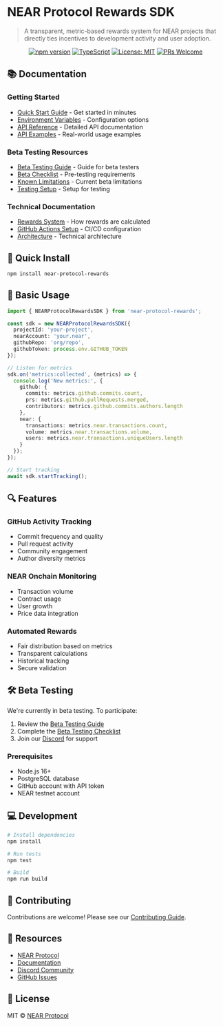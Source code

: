 # NEAR Protocol Rewards SDK

> A transparent, metric-based rewards system for NEAR projects that directly ties incentives to development activity and user adoption.

<div align="center">
  
  [![npm version](https://badge.fury.io/js/near-protocol-rewards.svg)](https://badge.fury.io/js/near-protocol-rewards)
  [![TypeScript](https://img.shields.io/badge/TypeScript-5.0-blue.svg)](https://www.typescriptlang.org/)
  [![License: MIT](https://img.shields.io/badge/License-MIT-yellow.svg)](https://opensource.org/licenses/MIT)
  [![PRs Welcome](https://img.shields.io/badge/PRs-welcome-brightgreen.svg)](CONTRIBUTING.md)

</div>

## 📚 Documentation

### Getting Started

- [Quick Start Guide](docs/quick-start.md) - Get started in minutes
- [Environment Variables](docs/environment-variables.md) - Configuration options
- [API Reference](docs/api-reference.md) - Detailed API documentation
- [API Examples](docs/api-examples.md) - Real-world usage examples

### Beta Testing Resources

- [Beta Testing Guide](docs/beta-testing.md) - Guide for beta testers
- [Beta Checklist](docs/beta-checklist.md) - Pre-testing requirements
- [Known Limitations](docs/quick-start.md#known-limitations-beta) - Current beta limitations
- [Testing Setup](tests/setup.ts) - Setup for testing

### Technical Documentation

- [Rewards System](docs/rewards.md) - How rewards are calculated
- [GitHub Actions Setup](docs/github-actions-setup.md) - CI/CD configuration
- [Architecture](docs/architecture.md) - Technical architecture

## 🚀 Quick Install

```bash
npm install near-protocol-rewards
```

## 🎯 Basic Usage

```typescript
import { NEARProtocolRewardsSDK } from 'near-protocol-rewards';

const sdk = new NEARProtocolRewardsSDK({
  projectId: 'your-project',
  nearAccount: 'your.near',
  githubRepo: 'org/repo',
  githubToken: process.env.GITHUB_TOKEN
});

// Listen for metrics
sdk.on('metrics:collected', (metrics) => {
  console.log('New metrics:', {
    github: {
      commits: metrics.github.commits.count,
      prs: metrics.github.pullRequests.merged,
      contributors: metrics.github.commits.authors.length
    },
    near: {
      transactions: metrics.near.transactions.count,
      volume: metrics.near.transactions.volume,
      users: metrics.near.transactions.uniqueUsers.length
    }
  });
});

// Start tracking
await sdk.startTracking();
```

## 🔍 Features

### GitHub Activity Tracking

- Commit frequency and quality
- Pull request activity
- Community engagement
- Author diversity metrics

### NEAR Onchain Monitoring

- Transaction volume
- Contract usage
- User growth
- Price data integration

### Automated Rewards

- Fair distribution based on metrics
- Transparent calculations
- Historical tracking
- Secure validation

## 🛠️ Beta Testing

We're currently in beta testing. To participate:

1. Review the [Beta Testing Guide](docs/beta-testing.md)
2. Complete the [Beta Testing Checklist](docs/beta-checklist.md)
3. Join our [Discord](https://near.chat) for support

### Prerequisites

- Node.js 16+
- PostgreSQL database
- GitHub account with API token
- NEAR testnet account

## 💻 Development

```bash
# Install dependencies
npm install

# Run tests
npm test

# Build
npm run build
```

## 🤝 Contributing

Contributions are welcome! Please see our [Contributing Guide](CONTRIBUTING.md).

## 🔗 Resources

- [NEAR Protocol](https://near.org)
- [Documentation](https://docs.near.org)
- [Discord Community](https://near.chat)
- [GitHub Issues](https://github.com/near/protocol-rewards/issues)

## 📄 License

MIT © [NEAR Protocol](LICENSE)
